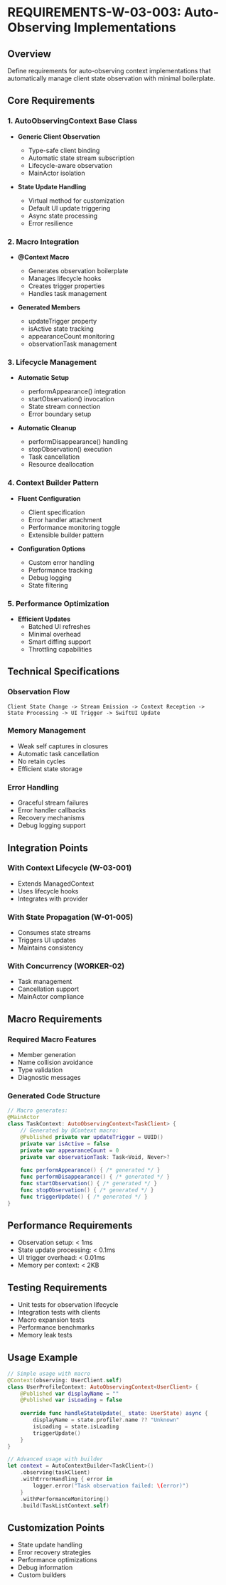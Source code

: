 # REQUIREMENTS-W-03-003: Auto-Observing Implementations

## Overview
Define requirements for auto-observing context implementations that automatically manage client state observation with minimal boilerplate.

## Core Requirements

### 1. AutoObservingContext Base Class
- **Generic Client Observation**
  - Type-safe client binding
  - Automatic state stream subscription
  - Lifecycle-aware observation
  - MainActor isolation

- **State Update Handling**
  - Virtual method for customization
  - Default UI update triggering
  - Async state processing
  - Error resilience

### 2. Macro Integration
- **@Context Macro**
  - Generates observation boilerplate
  - Manages lifecycle hooks
  - Creates trigger properties
  - Handles task management

- **Generated Members**
  - updateTrigger property
  - isActive state tracking
  - appearanceCount monitoring
  - observationTask management

### 3. Lifecycle Management
- **Automatic Setup**
  - performAppearance() integration
  - startObservation() invocation
  - State stream connection
  - Error boundary setup

- **Automatic Cleanup**
  - performDisappearance() handling
  - stopObservation() execution
  - Task cancellation
  - Resource deallocation

### 4. Context Builder Pattern
- **Fluent Configuration**
  - Client specification
  - Error handler attachment
  - Performance monitoring toggle
  - Extensible builder pattern

- **Configuration Options**
  - Custom error handling
  - Performance tracking
  - Debug logging
  - State filtering

### 5. Performance Optimization
- **Efficient Updates**
  - Batched UI refreshes
  - Minimal overhead
  - Smart diffing support
  - Throttling capabilities

## Technical Specifications

### Observation Flow
```
Client State Change -> Stream Emission -> Context Reception -> 
State Processing -> UI Trigger -> SwiftUI Update
```

### Memory Management
- Weak self captures in closures
- Automatic task cancellation
- No retain cycles
- Efficient state storage

### Error Handling
- Graceful stream failures
- Error handler callbacks
- Recovery mechanisms
- Debug logging support

## Integration Points

### With Context Lifecycle (W-03-001)
- Extends ManagedContext
- Uses lifecycle hooks
- Integrates with provider

### With State Propagation (W-01-005)
- Consumes state streams
- Triggers UI updates
- Maintains consistency

### With Concurrency (WORKER-02)
- Task management
- Cancellation support
- MainActor compliance

## Macro Requirements

### Required Macro Features
- Member generation
- Name collision avoidance
- Type validation
- Diagnostic messages

### Generated Code Structure
```swift
// Macro generates:
@MainActor
class TaskContext: AutoObservingContext<TaskClient> {
    // Generated by @Context macro:
    @Published private var updateTrigger = UUID()
    private var isActive = false
    private var appearanceCount = 0
    private var observationTask: Task<Void, Never>?
    
    func performAppearance() { /* generated */ }
    func performDisappearance() { /* generated */ }
    func startObservation() { /* generated */ }
    func stopObservation() { /* generated */ }
    func triggerUpdate() { /* generated */ }
}
```

## Performance Requirements
- Observation setup: < 1ms
- State update processing: < 0.1ms
- UI trigger overhead: < 0.01ms
- Memory per context: < 2KB

## Testing Requirements
- Unit tests for observation lifecycle
- Integration tests with clients
- Macro expansion tests
- Performance benchmarks
- Memory leak tests

## Usage Example
```swift
// Simple usage with macro
@Context(observing: UserClient.self)
class UserProfileContext: AutoObservingContext<UserClient> {
    @Published var displayName = ""
    @Published var isLoading = false
    
    override func handleStateUpdate(_ state: UserState) async {
        displayName = state.profile?.name ?? "Unknown"
        isLoading = state.isLoading
        triggerUpdate()
    }
}

// Advanced usage with builder
let context = AutoContextBuilder<TaskClient>()
    .observing(taskClient)
    .withErrorHandling { error in
        logger.error("Task observation failed: \(error)")
    }
    .withPerformanceMonitoring()
    .build(TaskListContext.self)
```

## Customization Points
- State update handling
- Error recovery strategies
- Performance optimizations
- Debug information
- Custom builders